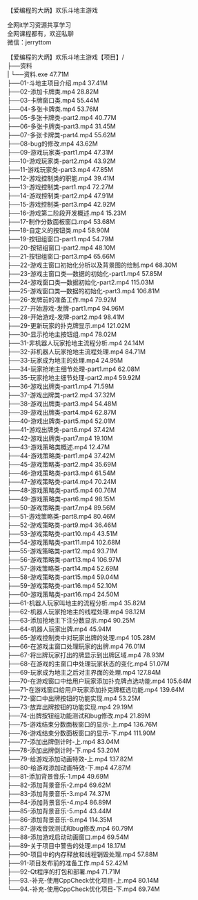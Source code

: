 【爱编程的大炳】欢乐斗地主游戏

全网it学习资源共享学习<br>全网课程都有，欢迎私聊<br>微信：jerryttom<br>

【爱编程的大炳】欢乐斗地主游戏【项目】/<br> ├──资料<br> | └──资料.exe 47.71M<br> ├──01-斗地主项目介绍.mp4 37.41M<br> ├──02-添加卡牌类.mp4 28.82M<br> ├──03-卡牌窗口类.mp4 55.44M<br> ├──04-多张卡牌类.mp4 53.76M<br> ├──05-多张卡牌类-part2.mp4 40.77M<br> ├──06-多张卡牌类-part3.mp4 31.45M<br> ├──07-多张卡牌类-part4.mp4 55.62M<br> ├──08-bug的修改.mp4 43.62M<br> ├──09-游戏玩家类-part1.mp4 47.31M<br> ├──10-游戏玩家类-part2.mp4 43.92M<br> ├──11-游戏玩家类-part3.mp4 47.85M<br> ├──12-游戏控制类的职能.mp4 39.41M<br> ├──13-游戏控制类-part1.mp4 72.27M<br> ├──14-游戏控制类-part2.mp4 47.91M<br> ├──15-游戏控制类-part3.mp4 42.92M<br> ├──16-游戏第二阶段开发概述.mp4 15.23M<br> ├──17-制作分数面板窗口.mp4 53.68M<br> ├──18-自定义的按钮类.mp4 58.90M<br> ├──19-按钮组窗口-part1.mp4 54.79M<br> ├──20-按钮组窗口-part2.mp4 48.10M<br> ├──21-按钮组窗口-part3.mp4 65.66M<br> ├──22-游戏主窗口初始化分析以及背景图的绘制.mp4 68.30M<br> ├──23-游戏主窗口类—数据的初始化-part1.mp4 57.85M<br> ├──24-游戏窗口类—数据初始化-part2.mp4 115.03M<br> ├──25-游戏窗口类—数据的初始化-part3.mp4 106.81M<br> ├──26-发牌前的准备工作.mp4 79.92M<br> ├──27-开始游戏-发牌-part1.mp4 94.96M<br> ├──28-开始游戏-发牌-part2.mp4 98.41M<br> ├──29-更新玩家的扑克牌显示.mp4 121.02M<br> ├──30-显示抢地主按钮组.mp4 78.02M<br> ├──31-非机器人玩家抢地主流程分析.mp4 24.14M<br> ├──32-非机器人玩家抢地主流程处理.mp4 84.71M<br> ├──33-玩家成为地主的处理.mp4 24.95M<br> ├──34-玩家抢地主细节处理-part1.mp4 62.08M<br> ├──35-玩家抢地主细节处理-part2.mp4 59.92M<br> ├──36-游戏出牌类-part1.mp4 71.59M<br> ├──37-游戏出牌类-part2.mp4 37.32M<br> ├──38-游戏出牌类-part3.mp4 54.48M<br> ├──39-游戏出牌类-part4.mp4 62.87M<br> ├──40-游戏出牌类-part5.mp4 52.01M<br> ├──41-游戏出牌类-part6.mp4 37.42M<br> ├──42-游戏出牌类-part7.mp4 19.10M<br> ├──43-游戏策略类概述.mp4 12.47M<br> ├──44-游戏策略类-part1.mp4 37.42M<br> ├──45-游戏策略类-part2.mp4 35.69M<br> ├──46-游戏策略类-part3.mp4 61.54M<br> ├──47-游戏策略类-part4.mp4 70.24M<br> ├──48-游戏策略类-part5.mp4 60.76M<br> ├──49-游戏策略类-part6.mp4 98.15M<br> ├──50-游戏策略类-part7.mp4 89.56M<br> ├──51-游戏策略类-part8.mp4 80.46M<br> ├──52-游戏策略类-part9.mp4 36.46M<br> ├──53-游戏策略类-part10.mp4 43.51M<br> ├──54-游戏策略类-part11.mp4 102.68M<br> ├──55-游戏策略类-part12.mp4 93.71M<br> ├──56-游戏策略类-part13.mp4 106.97M<br> ├──57-游戏策略类-part14.mp4 52.69M<br> ├──58-游戏策略类-part15.mp4 59.04M<br> ├──59-游戏策略类-part16.mp4 52.10M<br> ├──60-游戏策略类-part16.mp4 24.50M<br> ├──61-机器人玩家叫地主的流程分析.mp4 35.82M<br> ├──62-机器人玩家抢地主的线程处理.mp4 98.12M<br> ├──63-添加抢地主下注分数显示.mp4 90.25M<br> ├──64-机器人玩家出牌.mp4 45.94M<br> ├──65-游戏控制类中对玩家出牌的处理.mp4 105.28M<br> ├──66-在游戏主窗口处理玩家的出牌.mp4 76.01M<br> ├──67-将出牌玩家打出的牌显示到出牌区域.mp4 78.93M<br> ├──68-在游戏的主窗口中处理玩家状态的变化.mp4 51.07M<br> ├──69-玩家成为地主之后对主界面的处理.mp4 127.84M<br> ├──70-在游戏窗口中给用户玩家添加扑克牌点选功能.mp4 105.64M<br> ├──71-在游戏窗口给用户玩家添加扑克牌框选功能.mp4 139.64M<br> ├──72-窗口中出牌按钮的功能实现.mp4 53.25M<br> ├──73-放弃出牌按钮的功能实现.mp4 29.19M<br> ├──74-出牌按钮组功能测试和bug修改.mp4 21.89M<br> ├──75-游戏结束分数面板窗口的显示-上.mp4 136.76M<br> ├──76-游戏结束分数面板窗口的显示-下.mp4 111.90M<br> ├──77-添加出牌倒计时-上.mp4 83.04M<br> ├──78-添加出牌倒计时-下.mp4 53.20M<br> ├──79-给游戏添加动画特效-上.mp4 137.82M<br> ├──80-给游戏添加动画特效-下.mp4 47.87M<br> ├──81-添加背景音乐-1.mp4 49.69M<br> ├──82-添加背景音乐-2.mp4 69.62M<br> ├──83-添加背景音乐-3.mp4 74.37M<br> ├──84-添加背景音乐-4.mp4 86.89M<br> ├──85-添加背景音乐-5.mp4 43.44M<br> ├──86-添加背景音乐-6.mp4 114.35M<br> ├──87-游戏音效测试和bug修改.mp4 60.79M<br> ├──88-添加游戏启动动画窗口.mp4 69.54M<br> ├──89-关于项目中警告的处理.mp4 18.17M<br> ├──90-项目中的内存释放和线程销毁处理.mp4 57.88M<br> ├──91-项目发布前的准备工作.mp4 52.42M<br> ├──92-Qt程序的打包和部署.mp4 71.71M<br> ├──93.-补充-使用CppCheck优化项目-上.mp4 80.14M<br> └──94.-补充-使用CppCheck优化项目-下.mp4 69.74M